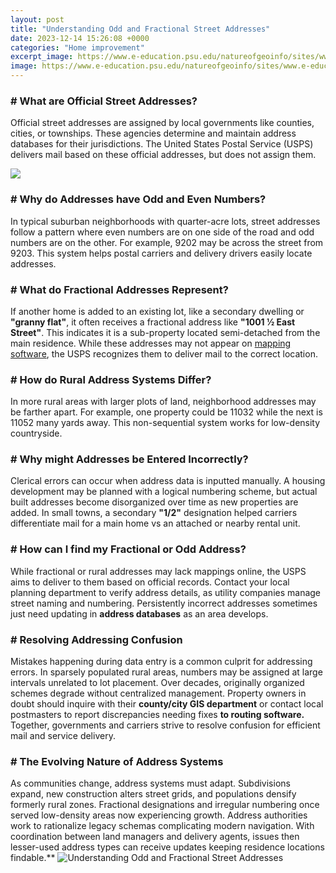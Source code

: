 ```yaml
---
layout: post
title: "Understanding Odd and Fractional Street Addresses"
date: 2023-12-14 15:26:08 +0000
categories: "Home improvement"
excerpt_image: https://www.e-education.psu.edu/natureofgeoinfo/sites/www.e-education.psu.edu.natureofgeoinfo/files/image/address_ranges.gif
image: https://www.e-education.psu.edu/natureofgeoinfo/sites/www.e-education.psu.edu.natureofgeoinfo/files/image/address_ranges.gif
---
```


### # What are Official Street Addresses?
Official street addresses are assigned by local governments like counties, cities, or townships. These agencies determine and maintain address databases for their jurisdictions. The United States Postal Service (USPS) delivers mail based on these official addresses, but does not assign them.

![](https://nt.gov.au/__data/assets/image/0016/204073/urban-addresses.JPG)
### # Why do Addresses have Odd and Even Numbers?
In typical suburban neighborhoods with quarter-acre lots, street addresses follow a pattern where even numbers are on one side of the road and odd numbers are on the other. For example, 9202 may be across the street from 9203. This system helps postal carriers and delivery drivers easily locate addresses.
### # What do Fractional Addresses Represent?  
If another home is added to an existing lot, like a secondary dwelling or **"granny flat"**, it often receives a fractional address like **"1001 1⁄2 East Street"**. This indicates it is a sub-property located semi-detached from the main residence. While these addresses may not appear on [mapping software](https://store.fi.io.vn/chihuahua-dad-daddy-owner-of-a-chihuahua-chihuahua-lover3736-t-shirt), the USPS recognizes them to deliver mail to the correct location.
### # How do Rural Address Systems Differ?
In more rural areas with larger plots of land, neighborhood addresses may be farther apart. For example, one property could be 11032 while the next is 11052 many yards away. This non-sequential system works for low-density countryside.
### # Why might Addresses be Entered Incorrectly?  
Clerical errors can occur when address data is inputted manually. A housing development may be planned with a logical numbering scheme, but actual built addresses become disorganized over time as new properties are added. In small towns, a secondary **"1/2"** designation helped carriers differentiate mail for a main home vs an attached or nearby rental unit.
### # How can I find my Fractional or Odd Address?
While fractional or rural addresses may lack mappings online, the USPS aims to deliver to them based on official records. Contact your local planning department to verify address details, as utility companies manage street naming and numbering. Persistently incorrect addresses sometimes just need updating in **address databases** as an area develops.
### # Resolving Addressing Confusion 
Mistakes happening during data entry is a common culprit for addressing errors. In sparsely populated rural areas, numbers may be assigned at large intervals unrelated to lot placement. Over decades, originally organized schemes degrade without centralized management. Property owners in doubt should inquire with their **county/city GIS department** or contact local postmasters to report discrepancies needing fixes **to routing software.** Together, governments and carriers strive to resolve confusion for efficient mail and service delivery.
### # The Evolving Nature of Address Systems
As communities change, address systems must adapt. Subdivisions expand, new construction alters street grids, and populations densify formerly rural zones. Fractional designations and irregular numbering once served low-density areas now experiencing growth. Address authorities work to rationalize legacy schemas complicating modern navigation. With coordination between land managers and delivery agents, issues then lesser-used address types can receive updates keeping residence locations findable.**
![Understanding Odd and Fractional Street Addresses](https://www.e-education.psu.edu/natureofgeoinfo/sites/www.e-education.psu.edu.natureofgeoinfo/files/image/address_ranges.gif)